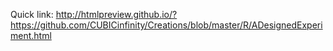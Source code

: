 Quick link: http://htmlpreview.github.io/?https://github.com/CUBICinfinity/Creations/blob/master/R/ADesignedExperiment.html
